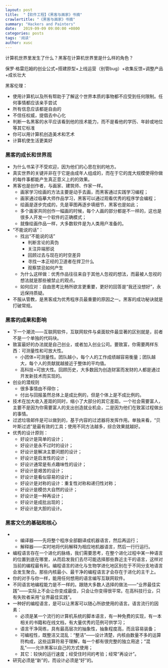 ```yaml
---
layout: post
title:  "【软件工程】《黑客与画家》书摘"
crawlertitle: "《黑客与画家》书摘"
summary: "Hackers and Painters"
date:   2019-09-09 09:00:00 +0800
categories: posts
tags: '阅读'
author: xusc
---
```


计算机世界里发生了什么？黑客在计算机世界里是什么样的角色？

保罗·格雷厄姆的创业公式=搭建原型+上线运营（别管bug）+收集反馈+调整产品+成长壮大

黑客伦理：
- 使用计算机以及所有帮助于了解这个世界本质的事物都不应受到任何限制。任何事情都应该亲手尝试
- 所有信息应该都是自由的
- 不信任权威，提倡去中心化
- 判断一名黑客的水平应该看到他的技术能力，而不是看他的学历、年龄或地位等其它标准
- 你可以用计算机创造美术和艺术
- 计算机使生活更美好

### 黑客的成长和世界观
- 为什么书呆子不受欢迎，因为他们的心思在别的地方。
- 真实世界的关键并非在于它是由成年人组成的，而在于它的庞大规模使得你做的每件事都能产生真正意义上的的效果。
- 黑客也是创作者，与画家、建筑师、作家一样。
  - 画家学习绘画的方法主要是动手去画，而黑客通过实践学习编程；
  - 画家通过临摹大师作品学习，黑客可以通过观看优秀的程序学会编程；
  - 绘画是逐步完成的，先是草图再逐步填细节，黑客也是如此；
  - 多个画家共同创作一幅画的时候，每个人画的部分都是不一样的，这也是很多人开发一个软件的正确模式；
  - 就像绘画作品一样，大多数软件是为人类用户准备的。
- “不能说的话”：
  - 找出“不能说的话”
    - 判断言论的真伪
    - 关注异端邪说
    - 回顾过去与现在的时空差异
    - 寻找一本正经的卫道者在捍卫什么
    - 观察禁忌如何产生
  - 为什么这样做：优秀作品往往来自于其他人忽视的想法，而最被人忽视的想法就是那些被禁止的观点。
  - 如何应对：自由思考比畅所欲言更重要，更好的回答是“我还没想好”，永远保持质疑。
- 不服从管教，是黑客成为优秀程序员最重要的原因之一。黑客的成功秘诀就是打破常规。

### 黑客的成果和影响
- 下一个潮流——互联网软件，互联网软件与桌面软件最显著的区别就是，前者不是一个单独的代码块。
- 致富最好的办法就是自己创业，或者加入创业公司。要致富，你需要两样东西：可测量性和可放大性。
  - 小团体=可测量性。团队越小，每个人的工作成绩越容易衡量；团队越大，每个人的贡献就越接近于整体的平均值。
  - 高科技=可放大性。回顾历史，大多数因为创造财富而发财的人都是通过开发新技术而实现的。
- 创业的潜规则
  - 很多事情由不得你；
  - 付出与回报虽然总体上是成比例的，但是个体上是不成比例的。
- 技术在加大收入差距的同时，缩小了大部分的其它差距。一个社会需要富人，主要不是因为你需要富人的支出创造就业机会，二是因为他们在致富过程做出的事情。
- 过滤垃圾邮件是可以做到的，基于内容的过滤器将发挥作用。单独来看，“贝叶斯过滤”是最有效的工具；使用不同方法越多，综合效果就越好。
- 优秀的设计原则：
  - 好设计是简单的设计；
  - 好设计是永不过时的设计；
  - 好设计是解决主要问题的设计；
  - 好设计是启发性的设计；
  - 好设计通常是有点趣味性的设计；
  - 好设计是艰苦的设计；
  - 好设计是看似容易的设计；
  - 好设计是对称的设计：重复性对称和递归性对称；
  - 好设计是模仿大自然的设计；
  - 好设计是一种再设计；
  - 好设计是成批出现的；
  - 好设计是大胆的设计。

### 黑客文化的基础和核心
- - 编译器——先将整个程序全部翻译成机器语言，然后再运行；
  - 解释器——实时地将代码解释为相应地机器语言，然后一行行运行。
- 编程语言存在一个进化的脉络，我们需要思考，在整个进化过程中某一种语言的位置到底在哪里，从而启发我们去尽可能选择那些靠近主干的语言，这样对当前的编程最有利。编程语言的进化与生物学进化地区别在于不同分支地语言会发生聚合。那些内核最小、最干净的编程语言才会存在于进化的主干上。
- 你的对手与你一样，能用任何想用的语言编写互联网软件。
- 不同语言地编程能力是不一样的。跟随大多数人选择的做法——“业界最佳实践”——实际上不会让你变成最佳，只会让你变得很平常。在高科技行业，只有失败者采用“业界最佳实践”。
- 一种好的编程语言，是可以让黑客可以随心所欲使用的语言。语言流行的因素：
  - 必须是某一个流行的计算机系统的脚本语言，有一种免费的实现，有一本相关的书籍和在线文档，有大量优秀的范例可供学习；
  - 语言干净简练，具有最高层次的抽象性，抽象程度高，而且容易装备；
  - 可编程性，既整洁又混乱：“整洁”——设计清楚，内核由数量不多的运算符构成，这些运算符易于理解，每一个都有很完整的独立用途；“混乱”——允许黑客以自己的方式使用；
  - 其它：较快的运行速度；经受住时间的考验；经常“再设计”。
- 研究必须是“新”的，而设计必须是“好”的。
